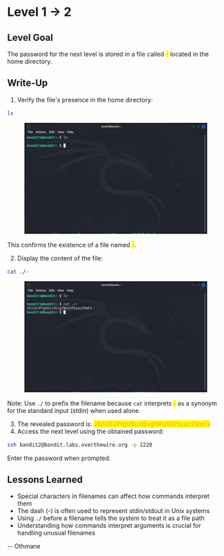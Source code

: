 # Level 1 → 2

## Level Goal

The password for the next level is stored in a file called <mark style="color:orange;">-</mark> located in the home directory.



## Write-Up

1. Verify the file's presence in the home directory:

```sh
ls
```

<figure><img src="../../../../.gitbook/assets/image (3) (1) (1) (1) (1) (1) (1) (1) (1) (1).png" alt="ls"><figcaption></figcaption></figure>

This confirms the existence of a file named <mark style="color:orange;">-</mark>.

2. Display the content of the file:

```sh
cat ./-
```

<figure><img src="../../../../.gitbook/assets/image (4) (1) (1) (1) (1) (1) (1).png" alt="cat ./-"><figcaption></figcaption></figure>

Note: Use `./` to prefix the filename because `cat` interprets <mark style="color:orange;">-</mark> as a synonym for the standard input (stdin) when used alone.

3. The revealed password is: <mark style="color:orange;">263JGJPfgU6LtdEvgfWU1XP5yac29mFx</mark>
4. Access the next level using the obtained password:

```sh
ssh bandit2@bandit.labs.overthewire.org -p 2220
```

Enter the password when prompted.



## Lessons Learned

* Special characters in filenames can affect how commands interpret them
* The dash (-) is often used to represent stdin/stdout in Unix systems
* Using `./` before a filename tells the system to treat it as a file path
* Understanding how commands interpret arguments is crucial for handling unusual filenames



\-- Othmane



